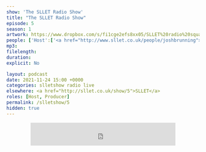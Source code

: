 ```yaml
---
show: 'The SLLET Radio Show'
title: "The SLLET Radio Show"
episode: 5
season: 1
artwork: https://www.dropbox.com/s/fi1cge2efs8xx05/SLLET%20radio%20square.png?raw=1
people: ['Host':['<a href="http://www.sllet.co.uk/people/joshbrunning">Josh Brunning</a>'], 'Guests': ['<a href="https://www.sllet.co.uk/people/fredjackson">Fred Jackson</a>','<a href="http://www.sllet.co.uk/people/zsomborszoke">Zsombor Szőke</a>']]
mp3: 
filelength: 
duration: 
explicit: No

layout: podcast
date: 2021-11-24 15:00 +0000
categories: slletshow radio live
elsewhere: <a href="http://sllet.co.uk/show/5">SLLET</a>
roles: [Host, Producer]
permalink: /slletshow/5
hidden: true
---
```


<div style="text-align: center; margin: 15px 0; padding: 0"><iframe style="width: 75%; height: 60px; border: 0;" src="https://player.shoutca.st/?username=phantommedia"></iframe></div>
